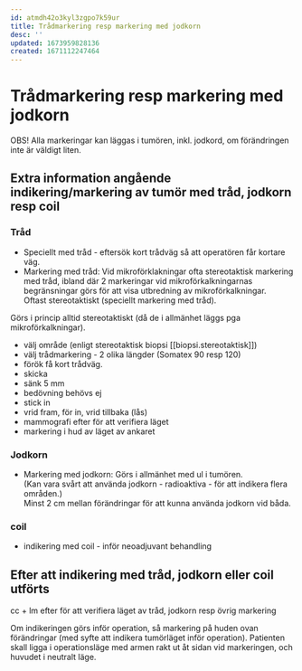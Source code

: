 ```yaml
---
id: atmdh42o3kyl3zgpo7k59ur
title: Trådmarkering resp markering med jodkorn
desc: ''
updated: 1673959828136
created: 1671112247464
---
```


# Trådmarkering resp markering med jodkorn

OBS! Alla markeringar kan läggas i tumören, inkl. jodkord, om förändringen inte är väldigt liten.

## Extra information angående indikering/markering av tumör med tråd, jodkorn resp coil

### Tråd

- Speciellt med tråd - eftersök kort trådväg så att operatören får kortare väg.
- Markering med tråd: Vid mikroförklakningar ofta stereotaktisk markering med tråd, ibland där 2 markeringar vid mikroförkalkningarnas begränsningar görs för att visa utbredning av mikroförkalkningar.  
  Oftast stereotaktiskt (speciellt markering med tråd).


Görs i princip alltid stereotaktiskt (då de i allmänhet läggs pga mikroförkalkningar).

- välj område (enligt stereotaktisk biopsi [[biopsi.stereotaktisk]])
- välj trådmarkering - 2 olika längder (Somatex 90 resp 120)
- förök få kort trådväg.
- skicka
- sänk 5 mm
- bedövning behövs ej
- stick in
- vrid fram, för in, vrid tillbaka (lås)
- mammografi efter för att verifiera läget
- markering i hud av läget av ankaret


### Jodkorn

- Markering med jodkorn: Görs i allmänhet med ul i tumören.  
  (Kan vara svårt att använda jodkorn - radioaktiva - för att indikera flera områden.)  
  Minst 2 cm mellan förändringar för att kunna använda jodkorn vid båda.

### coil

- indikering med coil - inför neoadjuvant behandling

## Efter att indikering med tråd, jodkorn eller coil utförts

cc + lm efter för att verifiera läget av tråd, jodkorn resp övrig markering

Om indikeringen görs inför operation, så markering på huden ovan förändringar (med syfte att indikera tumörläget inför operation).
Patienten skall ligga i operationsläge med armen rakt ut åt sidan vid markeringen, och huvudet i neutralt läge.


